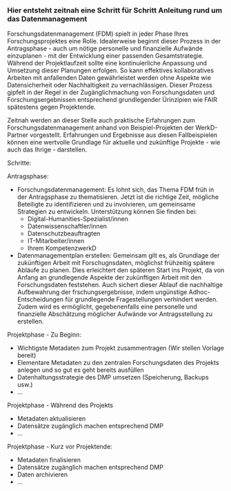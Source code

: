 ### Hier entsteht zeitnah eine Schritt für Schritt Anleitung rund um das Datenmanagement

Forschungsdatenmanagement (FDM) spielt in jeder Phase Ihres Forschungsprojektes eine Rolle. Idealerweise beginnt dieser Prozess in der Antragsphase - auch um nötige personelle und finanzielle Aufwände einzuplanen - mit der Entwicklung einer passenden Gesamtstrategie. Während der Projektlaufzeit sollte eine kontinuierliche Anpassung und Umsetzung dieser Planungen erfolgen. So kann effektives kollaboratives Arbeiten mit anfallenden Daten gewährleistet werden ohne Aspekte wie Datensicherheit oder Nachhaltigkeit zu vernachlässigen. Dieser Prozess gipfelt in der Regel in der Zugänglichmachung von Forschungsdaten und Forschungsergebnissen entsprechend grundlegender Ürinzipien wie FAIR spätestens gegen Projektende.

Zeitnah werden an dieser Stelle auch praktische Erfahrungen zum Forschungsdatenmanagement anhand von Beispiel-Projekten der WerkD-Partner vorgestellt. Erfahrungen und Ergebnisse aus diesen Fallbeispielen können eine wertvolle Grundlage für aktuelle und zukünftige Projekte - wie auch das Ihrige - darstellen.

Schritte:

Antragsphase:
* Forschungsdatenmanagement: Es lohnt sich, das Thema FDM früh in der Antragsphase zu thematisieren. Jetzt ist die richtige Zeit, mögliche Beteiligte zu identifizieren und zu involvieren, um gemeinsame Strategien zu entwickeln. Unterstützung können Sie finden bei:
  * Digital-Humanities-Spezialist/innen
  * Datenwissenschaftler/innen
  * Datenschutzbeauftragten
  * IT-Mitarbeiter/innen
  * Ihrem KompetenzwerkD
* Datenmanagementplan erstellen: Gemeinsam gilt es, als Grundlage der zukünftigen Arbeit mit Forschugnsdaten, möglichst frühzeitig spätere Abläufe zu planen. Dies erleichtert den späteren Start ins Projekt, da von Anfang an grundlegende Aspekte der zukünftigen Arbeit mit den Forschungsdaten feststehen. Auch sichert dieser Ablauf die nachhaltige Aufbewahrung der frschungsergebnisse, indem ungünstige Adhoc-Entscheidungen für grundlegende Fragestellungen verhindert werden. Zudem wird es ermöglicht, gegebenenfalls eine personelle und finanzielle Abschätzung möglicher Aufwände vor Antragsstellung zu erstellen. 

Projektphase - Zu Beginn:
* Wichtigste Metadaten zum Projekt zusammentragen (Wir stellen Vorlage bereit)
* Elementare Metadaten zu den zentralen Forschungsdaten des Projekts anlegen und so gut es geht bereits ausfüllen
* Datenhaltungsstrategie des DMP umsetzen (Speicherung, Backups usw.)
* ...

Projektphase - Während des Projekts
* Metadaten aktualisieren
* Datensätze zugänglich machen entsprechend DMP
* ...

Projektphase - Kurz vor Projektende:
* Metadaten finalisieren
* Datensätze zugänglich machen entsprechend DMP
* Daten archivieren
* ...
